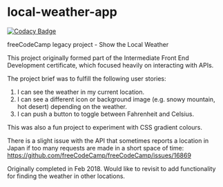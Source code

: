 # local-weather-app

[![Codacy Badge](https://app.codacy.com/project/badge/Grade/5b115019bb7944fdae44d53ea7c27c54)](https://www.codacy.com/gh/tupelobound/local-weather-app/dashboard?utm_source=github.com&amp;utm_medium=referral&amp;utm_content=tupelobound/local-weather-app&amp;utm_campaign=Badge_Grade)

freeCodeCamp legacy project - Show the Local Weather

This project originally formed part of the Intermediate Front End Development certificate, which focused heavily on interacting with APIs.

The project brief was to fulfill the following user stories:

1.  I can see the weather in my current location.
2.  I can see a different icon or background image (e.g. snowy mountain, hot desert) depending on the weather.
3.  I can push a button to toggle between Fahrenheit and Celsius.

This was also a fun project to experiment with CSS gradient colours.

There is a slight issue with the API that sometimes reports a location in Japan if too many requests are made in a short space of time:
https://github.com/freeCodeCamp/freeCodeCamp/issues/16869

Originally completed in Feb 2018. Would like to revisit to add functionality for finding the weather in other locations.

